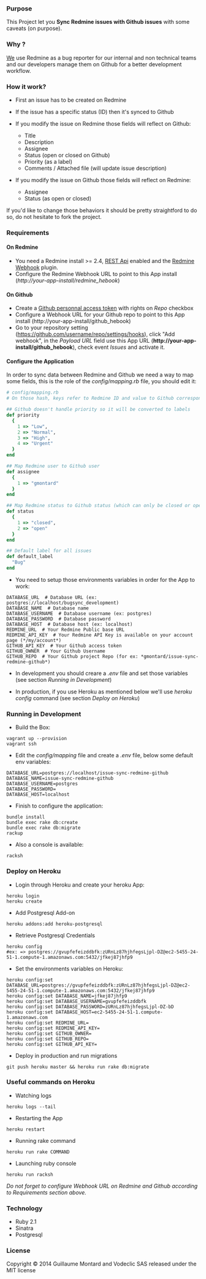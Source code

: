### Purpose

This Project let you **Sync Redmine issues with Github issues** with some caveats (on purpose).

### Why ?

[We](http://www.vodeclic.com) use Redmine as a bug reporter for our internal and non technical teams and our developers manage them on Github for a better development workflow.

### How it work?

- First an issue has to be created on Redmine
- If the issue has a specific status (ID) then it's synced to Github
- If you modify the issue on Redmine those fields will reflect on Github:
  - Title
  - Description
  - Assignee
  - Status (open or closed on Github)
  - Priority (as a label)
  - Comments / Attached file (will update issue description)

- If you modify the issue on Github those fields will reflect on Redmine:
  - Assignee
  - Status (as open or closed)

If you'd like to change those behaviors it should be pretty straightford to do so, do not hesitate to fork the project.

### Requirements

#### On Redmine

- You need a Redmine install >= 2.4, [REST Api](http://www.redmine.org/projects/redmine/wiki/Rest_api) enabled and the [Redmine Webhook](https://github.com/suer/redmine_webhook) plugin.
- Configure the Redmine Webhook URL to point to this App install (*http://your-app-install/redmine_hebook*)

#### On Github

- Create a [Github personnal access token](https://github.com/settings/tokens/new) with rights on *Repo* checkbox
- Configure a Webhook URL for your Github repo to point to this App install (http://your-app-install/github_hebook)
- Go to your repository setting (https://github.com/username/repo/settings/hooks), click "Add webhook", in the *Payload URL* field use this App URL (**http://your-app-install/github_hebook**), check event *Issues* and activate it.

#### Configure the Application

In order to sync data between Redmine and Github we need a way to map some fields, this is the role of the *config/mapping.rb* file, you should edit it:
~~~ruby
# config/mapping.rb
# On those hash, keys refer to Redmine ID and value to Github corresponding one

## Github doesn't handle priority so it will be converted to labels
def priority
  {
    1 => "Low",
    2 => "Normal",
    3 => "High",
    4 => "Urgent"
  }
end

## Map Redmine user to Github user
def assignee
  {
    1 => "gmontard"
  }
end

## Map Redmine status to Github status (which can only be closed or open)
def status
  {
    1 => "closed",
    2 => "open"
  }
end

## Default label for all issues
def default_label
  "Bug"
end
~~~

- You need to setup those environments variables in order for the App to work:
~~~console
DATABASE_URL  # Database URL (ex: postgres://localhost/bugsync_development)
DATABASE_NAME  # Database name
DATABASE_USERNAME  # Database username (ex: postgres)
DATABASE_PASSWORD  # Database password
DATABASE_HOST  # Database host (ex: localhost)
REDMINE_URL  # Your Redmine Public base URL
REDMINE_API_KEY  # Your Redmine API Key is available on your account page (*/my/account*)
GITHUB_API_KEY  # Your Github access token
GITHUB_OWNER  # Your Github Username
GITHUB_REPO  # Your Github project Repo (for ex: *gmontard/issue-sync-redmine-github*)
~~~

- In development you should creare a *.env* file and set those variables (see section *Running in Development*)

- In production, if you use Heroku as mentioned below we'll use *heroku config* command (see section *Deploy on Heroku*)


### Running in Development

- Build the Box:
~~~console
vagrant up --provision
vagrant ssh
~~~

- Edit the *config/mapping* file and create a *.env* file, below some default env variables:
~~~console
DATABASE_URL=postgres://localhost/issue-sync-redmine-github
DATABASE_NAME=issue-sync-redmine-github
DATABASE_USERNAME=postgres
DATABASE_PASSWORD=
DATABASE_HOST=localhost
~~~

- Finish to configure the application:
~~~console
bundle install
bundle exec rake db:create
bundle exec rake db:migrate
rackup
~~~

- Also a console is available:
~~~console
racksh
~~~


### Deploy on Heroku

- Login through Heroku and create your heroku App:
~~~console
heroku login
heroku create
~~~

- Add Postgresql Add-on
~~~console
heroku addons:add heroku-postgresql
~~~

- Retrieve Postgresql Credentials
~~~console
heroku config
#ex: => postgres://gvupfefeizddbfk:zURnLz87hjhfegsLjpl-DZ@ec2-5455-24-51-1.compute-1.amazonaws.com:5432/jfkej87jhfp9
~~~

- Set the environments variables on Heroku:
~~~console
heroku config:set DATABASE_URL=postgres://gvupfefeizddbfk:zURnLz87hjhfegsLjpl-DZ@ec2-5455-24-51-1.compute-1.amazonaws.com:5432/jfkej87jhfp9
heroku config:set DATABASE_NAME=jfkej87jhfp9
heroku config:set DATABASE_USERNAME=gvupfefeizddbfk
heroku config:set DATABASE_PASSWORD=zURnLz87hjhfegsLjpl-DZ-bD
heroku config:set DATABASE_HOST=ec2-5455-24-51-1.compute-1.amazonaws.com
heroku config:set REDMINE_URL=
heroku config:set REDMINE_API_KEY=
heroku config:set GITHUB_OWNER=
heroku config:set GITHUB_REPO=
heroku config:set GITHUB_API_KEY=
~~~

- Deploy in production and run migrations
~~~console
git push heroku master && heroku run rake db:migrate
~~~


### Useful commands on Heroku

- Watching logs
~~~console
heroku logs --tail
~~~

- Restarting the App
~~~console
heroku restart
~~~

- Running rake command
~~~console
heroku run rake COMMAND
~~~

- Launching ruby console
~~~console
heroku run racksh
~~~


*Do not forget to configure Webhook URL on Redmine and Github according to *Requirements* section above.*


### Technology

- Ruby 2.1
- Sinatra
- Postgresql


### License

Copyright © 2014 Guillaume Montard and Vodeclic SAS released under the MIT license
